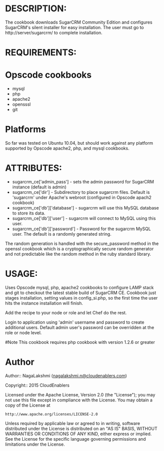 # DESCRIPTION:
The cookbook downloads SugarCRM Community Edition and configures SugarCRM's silent installer for easy installation. The user must go to http://server/sugarcrm/ to complete installation. 


# REQUIREMENTS:

# Opscode cookbooks

* mysql
* php
* apache2
* opensssl
* git

# Platforms

So far was tested on Ubuntu 10.04, but should work against any platform supported by Opscode apache2, php, and mysql cookbooks.


# ATTRIBUTES:
* sugarcrm_ce['admin_pass'] - sets the admin password for SugarCRM instance (default is admin)
* sugarcrm_ce['dir'] - Subdirectory to place sugarcrm files. Default is 'sugarcrm' under Apache's webroot (configured in Opscode apach2 cookbook)
* sugarcrm_ce['db']['database'] - sugarcrm will use this MySQL database to store its data.
* sugarcrm_ce['db']['user'] - sugarcrm will connect to MySQL using this user.
* sugarcrm_ce['db']['password'] - Password for the sugarcrm MySQL user. The default is a randomly generated string.

The random generation is handled with the secure_password method in the openssl cookbook which is a cryptographically secure random generator and not predictable like the random method in the ruby standard library.

# USAGE:

Uses Opscode mysql, php, apache2 cookbooks to configure LAMP stack and git to checkout the latest stable build of SugarCRM CE. Cookbook just stages installation, setting values in config_si.php, so the first time the user hits  the instance installation will finish. 

Add the recipe to your node or role and let Chef do the rest.

Login to application using 'admin' username and password to create additional users. Default admin user's password can be overridden at the role or node level.

#Note
This cookbook requires php cookbook with version 1.2.6 or greater

# Author
Author:: NagaLakshmi (nagalakshmi.n@cloudenablers.com)

Copyright:: 2015 CloudEnablers

Licensed under the Apache License, Version 2.0 (the "License");
you may not use this file except in compliance with the License.
You may obtain a copy of the License at

    http://www.apache.org/licenses/LICENSE-2.0

Unless required by applicable law or agreed to in writing, software
distributed under the License is distributed on an "AS IS" BASIS,
WITHOUT WARRANTIES OR CONDITIONS OF ANY KIND, either express or implied.
See the License for the specific language governing permissions and
limitations under the License.
